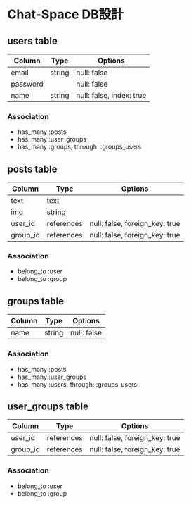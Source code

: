 # Chat-Space DB設計
## users table
|Column|Type|Options|
|------|----|-------|
|email|string|null: false|
|password||null: false|
|name|string|null: false, index: true|
### Association
- has_many :posts
- has_many :user_groups
- has_many :groups, through: :groups_users


## posts table
|Column|Type|Options|
|------|----|-------|
|text|text||
|img|string| |
|user_id|references|null: false, foreign_key: true|
|group_id|references|null: false, foreign_key: true|
### Association
- belong_to :user
- belong_to :group

## groups table
|Column|Type|Options|
|------|----|-------|
|name|string|null: false|
### Association
- has_many :posts
- has_many :user_groups
- has_many :users, through: :groups_users

## user_groups table
|Column|Type|Options|
|------|----|-------|
|user_id|references|null: false, foreign_key: true|
|group_id|references|null: false, foreign_key: true|
### Association
- belong_to :user
- belong_to :group